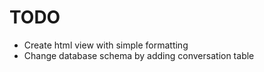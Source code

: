 
# TODO
- Create html view with simple formatting
- Change database schema by adding conversation table
